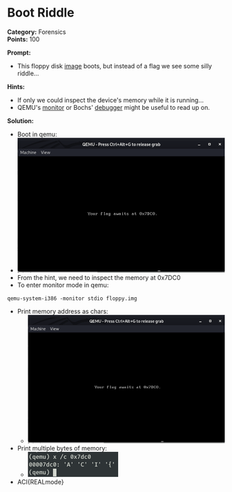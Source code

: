 # Boot Riddle #

**Category:**	Forensics  
**Points:**	100

**Prompt:** 
* This floppy disk [image](./files.tar.gz) boots, but instead of a flag we see some silly riddle…

**Hints:** 
* If only we could inspect the device's memory while it is running…
* QEMU's [monitor](https://en.wikibooks.org/wiki/QEMU/Monitor) or Bochs' [debugger](http://bochs.sourceforge.net/doc/docbook/user/internal-debugger.html) might be useful to read up on.

**Solution:**
* Boot in qemu:
* ![solution1](./BootRiddle1.png)
* From the hint, we need to inspect the memory at 0x7DC0
* To enter monitor mode in qemu:
```
qemu-system-i386 -monitor stdio floppy.img
```
* Print memory address as chars:
    * ![solution2](./BootRiddle1.png)
* Print multiple bytes of memory:
    * ![solution2](./BootRiddle2.png)
* ACI{REALmode}
